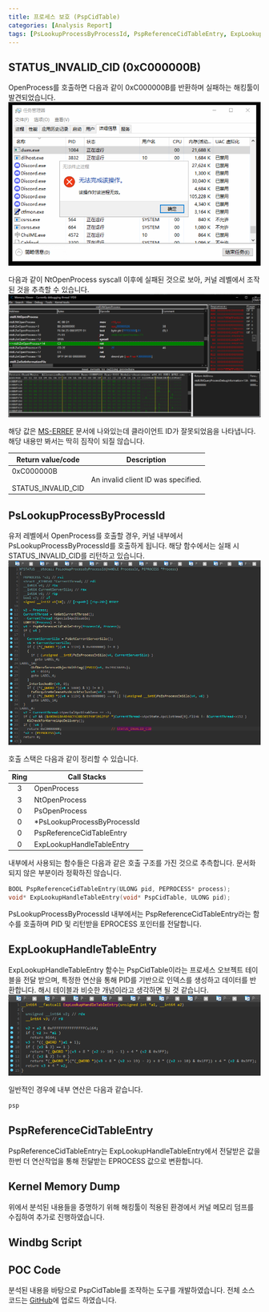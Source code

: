 ```yaml
---
title: 프로세스 보호 (PspCidTable)
categories: [Analysis Report]
tags: [PsLookupProcessByProcessId, PspReferenceCidTableEntry, ExpLookupHandleTableEntry, PspCidTable, EPROCESS, OpenProcess]
---
```


## STATUS_INVALID_CID (0xC000000B)
OpenProcess를 호출하면 다음과 같이 0xC000000B를 반환하며 실패하는 해킹툴이 발견되었습니다.
![](/assets/posts//2023-11-08-PspCidTable/1.png)

다음과 같이 NtOpenProcess syscall 이후에 실패된 것으로 보아, 커널 레벨에서 조작된 것을 추측할 수 있습니다.
![](/assets/posts//2023-11-08-PspCidTable/2.png)

해당 값은 [MS-ERREF](https://learn.microsoft.com/en-us/openspecs/windows_protocols/ms-erref/596a1078-e883-4972-9bbc-49e60bebca55) 문서에 나와있는데 클라이언트 ID가 잘못되었음을 나타냅니다. 해당 내용만 봐서는 딱히 짐작이 되질 않습니다.

| Return value/code   |	Description |
|---------------------|----------------|
| 0xC000000B<br><br>STATUS_INVALID_CID |  An invalid client ID was specified. |

## PsLookupProcessByProcessId
유저 레벨에서 OpenProcess를 호출할 경우, 커널 내부에서 PsLookupProcessByProcessId를 호출하게 됩니다. 해당 함수에서는 실패 시 STATUS_INVALID_CID를 리턴하고 있습니다.
![](/assets/posts//2023-11-08-PspCidTable/3.png)

호출 스택은 다음과 같이 정리할 수 있습니다.

| Ring | Call Stacks                    |
|:-:|-----------------------------------|
| 3 | OpenProcess                       |
| 3 | NtOpenProcess                     |
| 0 | PsOpenProcess                     |
| 0 | *PsLookupProcessByProcessId       |
| 0 | PspReferenceCidTableEntry         |
| 0 | ExpLookupHandleTableEntry         |

내부에서 사용되는 함수들은 다음과 같은 호출 구조를 가진 것으로 추측합니다. 문서화되지 않은 부분이라 정확하진 않습니다.
```cpp
BOOL PspReferenceCidTableEntry(ULONG pid, PEPROCESS* process);
void* ExpLookupHandleTableEntry(void* PspCidTable, ULONG pid);
```

PsLookupProcessByProcessId 내부에서는 PspReferenceCidTableEntry라는 함수를 호출하며 PID 및 리턴받을 EPROCESS 포인터를 전달합니다.

## ExpLookupHandleTableEntry
ExpLookupHandleTableEntry 함수는 PspCidTable이라는 프로세스 오브젝트 테이블을 전달 받으며, 특정한 연산을 통해 PID를 기반으로 인덱스를 생성하고 데이터를 반환합니다. 해시 테이블과 비슷한 개념이라고 생각하면 될 것 같습니다.
![](/assets/posts//2023-11-08-PspCidTable/4.png)

일반적인 경우에 내부 연산은 다음과 같습니다.
```cpp
psp
```


## PspReferenceCidTableEntry
PspReferenceCidTableEntry는 ExpLookupHandleTableEntry에서 전달받은 값을 한번 더 연산작업을 통해 전달받는 EPROCESS 값으로 변환합니다.

## Kernel Memory Dump
위에서 분석된 내용들을 증명하기 위해 해킹툴이 적용된 환경에서 커널 메모리 덤프를 수집하여 추가로 진행하였습니다.


## Windbg Script

## POC Code
분석된 내용을 바탕으로 PspCidTable를 조작하는 도구를 개발하였습니다. 전체 소스코드는 [GitHub](https://github.com/cshelldll/MyPOC/tree/main/PCTSample)에 업로드 하였습니다.